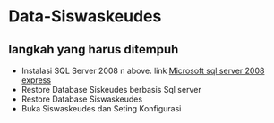 # Data-Siswaskeudes

## langkah yang harus ditempuh
* Instalasi SQL Server 2008 n above. link [Microsoft sql server 2008 express](https://www.microsoft.com/en-us/download/details.aspx?id=30438)
* Restore Database Siskeudes berbasis Sql server
* Restore Database Siswaskeudes
* Buka Siswaskeudes dan Seting Konfigurasi


